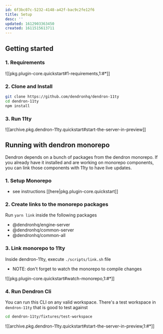 ```yaml
---
id: 6f3bc07c-5232-4148-a42f-bac9c2fe12f6
title: Setup
desc: ''
updated: 1612903363450
created: 1611515613711
---
```

## Getting started

### 1. Requirements

![[pkg.plugin-core.quickstart#1-requirements,1:#*]]

### 2. Clone and Install

```bash
git clone https://github.com/dendronhq/dendron-11ty
cd dendron-11ty
npm install
```

### 3. Run 11ty

![[archive.pkg.dendron-11ty.quickstart#start-the-server-in-preview]]

## Running with dendron monorepo

Dendron depends on a bunch of packages from the dendron monorepo. If you already have it installed and are working on monorepo components, you can link those components with 11ty to have live updates. 

### 1. Setup Monorepo

- see instructions [[here|pkg.plugin-core.quickstart]]

### 2. Create links to the monorepo packages

Run `yarn link` inside the following packages

- @dendronhq/engine-server
- @dendronhq/common-server
- @dendronhq/common-all

### 3. Link monorepo to 11ty

Inside dendron-11ty, execute `./scripts/link.sh` file

- NOTE: don't forget to watch the monorepo to compile changes

![[pkg.plugin-core.quickstart#watch-monorepo,1:#*]]

### 4. Run Dendron Cli

You can run this CLI on any valid workspace. There's a test workspace in `dendron-11ty` that is good to test against

```sh
cd dendron-11ty/fixtures/test-workspace
```

![[archive.pkg.dendron-11ty.quickstart#start-the-server-in-preview,1:#*]]


